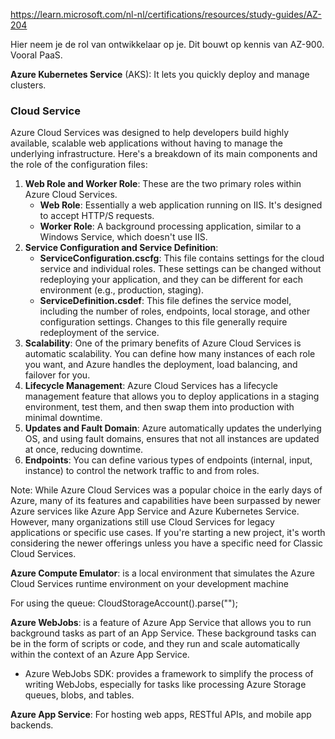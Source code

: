 https://learn.microsoft.com/nl-nl/certifications/resources/study-guides/AZ-204

Hier neem je de rol van ontwikkelaar op je. Dit bouwt op kennis van AZ-900.
Vooral PaaS.

**Azure Kubernetes Service** (AKS): It lets you quickly deploy and manage clusters.

### Cloud Service
Azure Cloud Services was designed to help developers build highly available, scalable web applications without having to manage the underlying infrastructure. Here's a breakdown of its main components and the role of the configuration files:

1. **Web Role and Worker Role**: These are the two primary roles within Azure Cloud Services.
    - **Web Role**: Essentially a web application running on IIS. It's designed to accept HTTP/S requests.
    - **Worker Role**: A background processing application, similar to a Windows Service, which doesn't use IIS.
2. **Service Configuration and Service Definition**:
    - **ServiceConfiguration.cscfg**: This file contains settings for the cloud service and individual roles. These settings can be changed without redeploying your application, and they can be different for each environment (e.g., production, staging).
    - **ServiceDefinition.csdef**: This file defines the service model, including the number of roles, endpoints, local storage, and other configuration settings. Changes to this file generally require redeployment of the service.
3. **Scalability**: One of the primary benefits of Azure Cloud Services is automatic scalability. You can define how many instances of each role you want, and Azure handles the deployment, load balancing, and failover for you.
4. **Lifecycle Management**: Azure Cloud Services has a lifecycle management feature that allows you to deploy applications in a staging environment, test them, and then swap them into production with minimal downtime.
5. **Updates and Fault Domain**: Azure automatically updates the underlying OS, and using fault domains, ensures that not all instances are updated at once, reducing downtime.
6. **Endpoints**: You can define various types of endpoints (internal, input, instance) to control the network traffic to and from roles.

Note: While Azure Cloud Services was a popular choice in the early days of Azure, many of its features and capabilities have been surpassed by newer Azure services like Azure App Service and Azure Kubernetes Service. However, many organizations still use Cloud Services for legacy applications or specific use cases. If you're starting a new project, it's worth considering the newer offerings unless you have a specific need for Classic Cloud Services. 

**Azure Compute Emulator**: is a local environment that simulates the Azure Cloud Services runtime environment on your development machine

For using the queue:
CloudStorageAccount().parse("");

**Azure WebJobs**: is a feature of Azure App Service that allows you to run background tasks as part of an App Service. These background tasks can be in the form of scripts or code, and they run and scale automatically within the context of an Azure App Service.
- Azure WebJobs SDK: provides a framework to simplify the process of writing WebJobs, especially for tasks like processing Azure Storage queues, blobs, and tables.

**Azure App Service**: For hosting web apps, RESTful APIs, and mobile app backends.

